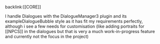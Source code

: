 backlink:[[CORE]]

I handle Dialogues with the DialogueManager3 plugin and its exampleDialogueBubble style as it has fit my requirements perfectly, although i see a few needs for customisation (like adding portraits for [[NPCS]] in the dialogues but that is very a much work-in-progress feature and currently not the focus in the project)